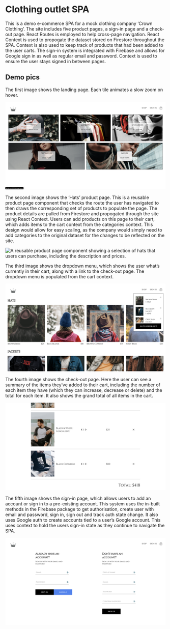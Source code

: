 # Clothing outlet SPA

This is a demo e-commerce SPA for a mock clothing company ‘Crown Clothing’. The site includes five product pages, a sign-in page and a check-out page. React Routes is employed to help cross-page navigation. React Context is used to propogate the dataset stored on Firestore throughout the SPA. Context is also used to keep track of products that had been added to the user carts. The sign-in system is integrated with Firebase and allows for Google sign in as well as regular email and password. Context is used to ensure the user stays signed in between pages.

## Demo pics

The first image shows the landing page. Each tile animates a slow zoom on hover.

![The landing page showing five tiles for the five pages. Each animates a slow zoom on hover.](./demo-images/crwn-clthing_landing-page.png)

The second image shows the ‘Hats’ product page. This is a reusable product page component that checks the route the user has navigated to then draws the corresponding set of products to populate the page. The product details are pulled from Firestore and propogated through the site using React Context. Users can add products on this page to their cart, which adds items to the cart context from the categories context. This design would allow for easy scaling, as the company would simply need to add categories to the original dataset for the changes to be reflected on the site.

![A reusable product page component showing a selection of hats that users can purchase, including the description and prices.](./demo-images/crwn-clthing_add-to-cart-hover.png)

The third image shows the dropdown menu, which shows the user what’s currently in their cart, along with a link to the check-out page. The dropdown menu is populated from the cart context.

![A dropdown menu showing the items that the user has added to their cart, along with a link to the check-out page.](./demo-images/crwn-clthing_drop-down-cart.png)

The fourth image shows the check-out page. Here the user can see a summary of the items they’ve added to their cart, including the number of each item they have (which they can increase, decrease or delete) and the total for each item. It also shows the grand total of all items in the cart.

![The check-out page showing the items in the user’s cart, along with the price for each item and the grand total.](./demo-images/crwn-clthing_checkout-page.png)

The fifth image shows the sign-in page, which allows users to add an account or sign in to a pre-existing account. This system uses the in-built methods in the Firebase package to get authorisation, create user with email and password, sign in, sign out and track auth state change. It also uses Google auth to create accounts tied to a user’s Google account. This uses context to hold the users sign-in state as they continue to navigate the SPA.

![A sign-in page that allows people to create an account using either email and password or their Google account, or log in to a pre-existing account.](./demo-images/crwn-clthing_sign-in-page.png)
